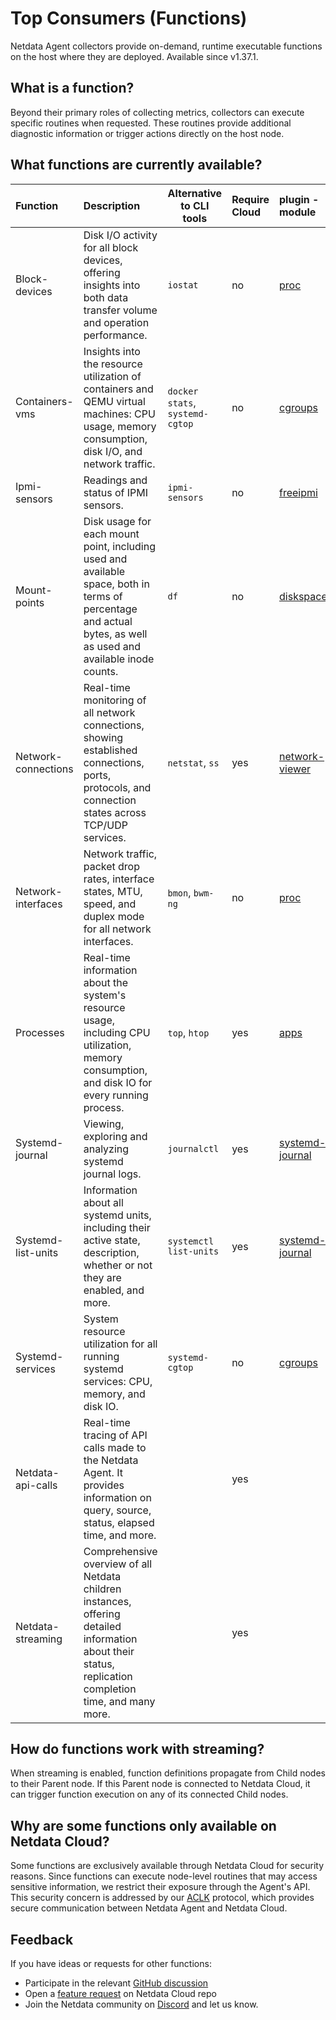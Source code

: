 # Top Consumers (Functions)

Netdata Agent collectors provide on-demand, runtime executable functions on the host where they are deployed. Available since v1.37.1.

## What is a function?

Beyond their primary roles of collecting metrics, collectors can execute specific routines when requested. These routines provide additional diagnostic information or trigger actions directly on the host node.

## What functions are currently available?

| Function            | Description                                                                                                                                                    | Alternative to CLI tools        | Require Cloud | plugin - module                                                                                                |
|:--------------------|:---------------------------------------------------------------------------------------------------------------------------------------------------------------|---------------------------------|:--------------|:---------------------------------------------------------------------------------------------------------------|
| Block-devices       | Disk I/O activity for all block devices, offering insights into both data transfer volume and operation performance.                                           | `iostat`                        | no            | [proc](https://github.com/netdata/netdata/tree/master/src/collectors/proc.plugin#readme)                       |
| Containers-vms      | Insights into the resource utilization of containers and QEMU virtual machines: CPU usage, memory consumption, disk I/O, and network traffic.                  | `docker stats`, `systemd-cgtop` | no            | [cgroups](https://github.com/netdata/netdata/tree/master/src/collectors/cgroups.plugin#readme)                 |
| Ipmi-sensors        | Readings and status of IPMI sensors.                                                                                                                           | `ipmi-sensors`                  | no            | [freeipmi](https://github.com/netdata/netdata/tree/master/src/collectors/freeipmi.plugin#readme)               |
| Mount-points        | Disk usage for each mount point, including used and available space, both in terms of percentage and actual bytes, as well as used and available inode counts. | `df`                            | no            | [diskspace](https://github.com/netdata/netdata/tree/master/src/collectors/diskspace.plugin#readme)             |
| Network-connections | Real-time monitoring of all network connections, showing established connections, ports, protocols, and connection states across TCP/UDP services.             | `netstat`, `ss`                 | yes           | [network-viewer](https://github.com/netdata/netdata/tree/master/src/collectors/network-viewer.plugin)          |
| Network-interfaces  | Network traffic, packet drop rates, interface states, MTU, speed, and duplex mode for all network interfaces.                                                  | `bmon`, `bwm-ng`                | no            | [proc](https://github.com/netdata/netdata/tree/master/src/collectors/proc.plugin#readme)                       |
| Processes           | Real-time information about the system's resource usage, including CPU utilization, memory consumption, and disk IO for every running process.                 | `top`, `htop`                   | yes           | [apps](/src/collectors/apps.plugin/README.md)                                                                  |
| Systemd-journal     | Viewing, exploring and analyzing systemd journal logs.                                                                                                         | `journalctl`                    | yes           | [systemd-journal](https://github.com/netdata/netdata/tree/master/src/collectors/systemd-journal.plugin#readme) |
| Systemd-list-units  | Information about all systemd units, including their active state, description, whether or not they are enabled, and more.                                     | `systemctl list-units`          | yes           | [systemd-journal](https://github.com/netdata/netdata/tree/master/src/collectors/systemd-journal.plugin#readme) |
| Systemd-services    | System resource utilization for all running systemd services: CPU, memory, and disk IO.                                                                        | `systemd-cgtop`                 | no            | [cgroups](https://github.com/netdata/netdata/tree/master/src/collectors/cgroups.plugin#readme)                 |
| Netdata-api-calls   | Real-time tracing of API calls made to the Netdata Agent. It provides information on query, source, status, elapsed time, and more.                            |                                 | yes           |                                                                                                                |
| Netdata-streaming   | Comprehensive overview of all Netdata children instances, offering detailed information about their status, replication completion time, and many more.        |                                 | yes           |                                                                                                                |

## How do functions work with streaming?

When streaming is enabled, function definitions propagate from Child nodes to their Parent node. If this Parent node is connected to Netdata Cloud, it can trigger function execution on any of its connected Child nodes.

## Why are some functions only available on Netdata Cloud?

Some functions are exclusively available through Netdata Cloud for security reasons. Since functions can execute node-level routines that may access sensitive information, we restrict their exposure through the Agent's API. This security concern is addressed by our [ACLK](/src/aclk/README.md) protocol, which provides secure communication between Netdata Agent and Netdata Cloud.

## Feedback

If you have ideas or requests for other functions:

- Participate in the relevant [GitHub discussion](https://github.com/netdata/netdata/discussions/14412)
- Open a [feature request](https://github.com/netdata/netdata-cloud/issues/new?assignees=&labels=feature+request%2Cneeds+triage&template=FEAT_REQUEST.yml&title=%5BFeat%5D%3A+) on Netdata Cloud repo
- Join the Netdata community on [Discord](https://discord.com/invite/2mEmfW735j) and let us know.
